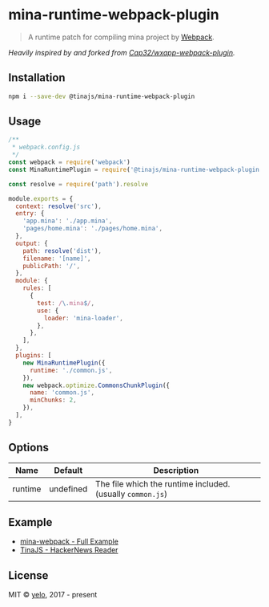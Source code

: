 # mina-runtime-webpack-plugin
> A runtime patch for compiling mina project by [Webpack](https://webpack.js.org/).

*Heavily inspired by and forked from [Cap32/wxapp-webpack-plugin](https://github.com/Cap32/wxapp-webpack-plugin).*

## Installation
```bash
npm i --save-dev @tinajs/mina-runtime-webpack-plugin
```

## Usage
```javascript
/**
 * webpack.config.js
 */
const webpack = require('webpack')
const MinaRuntimePlugin = require('@tinajs/mina-runtime-webpack-plugin')

const resolve = require('path').resolve

module.exports = {
  context: resolve('src'),
  entry: {
    'app.mina': './app.mina',
    'pages/home.mina': './pages/home.mina',
  },
  output: {
    path: resolve('dist'),
    filename: '[name]',
    publicPath: '/',
  },
  module: {
    rules: [
      {
        test: /\.mina$/,
        use: {
          loader: 'mina-loader',
        },
      },
    ],
  },
  plugins: [
    new MinaRuntimePlugin({
      runtime: './common.js',
    }),
    new webpack.optimize.CommonsChunkPlugin({
      name: 'common.js',
      minChunks: 2,
    }),
  ],
}
```

## Options
|  Name   |  Default  |                         Description                          |
| ------- | --------- | ------------------------------------------------------------ |
| runtime | undefined | The file which the runtime included. (usually ``common.js``) |

## Example
- [mina-webpack - Full Example](https://github.com/tinajs/mina-webpack/example)
- [TinaJS - HackerNews Reader](https://github.com/tinajs/tina-hackernews)

## License
MIT &copy; [yelo](https://github.com/imyelo), 2017 - present
